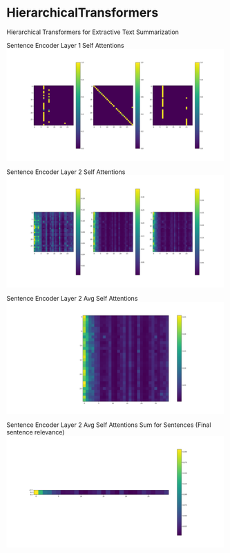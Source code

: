 # HierarchicalTransformers
Hierarchical Transformers for Extractive Text Summarization

Sentence Encoder Layer 1 Self Attentions
![alt text](https://github.com/jogonba2/HierarchicalTransformers/blob/master/SentenceAttention-Layer1.PNG)

Sentence Encoder Layer 2 Self Attentions
![alt text](https://github.com/jogonba2/HierarchicalTransformers/blob/master/SentenceAttention-Layer2.PNG)

Sentence Encoder Layer 2 Avg Self Attentions
![alt text](https://github.com/jogonba2/HierarchicalTransformers/blob/master/AvgHeadAttention-Layer2.png)


Sentence Encoder Layer 2 Avg Self Attentions Sum for Sentences (Final sentence relevance)
![alt text](https://github.com/jogonba2/HierarchicalTransformers/blob/master/SumSentenceAvgHeadAttention-Layer2.png)
